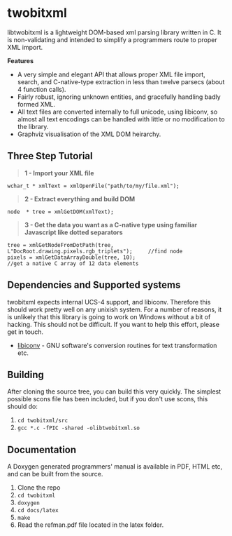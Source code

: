 twobitxml
=========
libtwobitxml is a lightweight DOM-based xml parsing library written in C. It is non-validating and intended to simplify a programmers route to proper XML import. 

**Features**

  - A very simple and elegant API that allows proper XML file import, search, and C-native-type extraction in less than twelve parsecs (about 4 function calls).
  - Fairly robust, ignoring unknown entities, and gracefully handling badly formed XML.
  - All text files are converted internally to full unicode, using libiconv, so almost all text encodings can be handled with little or no modification to the library.
  - Graphviz visualisation of the XML DOM heirarchy.

**Three Step Tutorial**
-
> **1 - Import your XML file**

    wchar_t * xmlText = xmlOpenFile("path/to/my/file.xml");
    
    
> **2 - Extract everything and build DOM**

    node  * tree = xmlGetDOM(xmlText);
    

> **3 - Get the data you want as a C-native type using familiar Javascript like dotted separators**
    
    tree = xmlGetNodeFromDotPath(tree, L"DocRoot.drawing.pixels.rgb_triplets");   	//find node
    pixels = xmlGetDataArrayDouble(tree, 10);										//get a native C array of 12 data elements
  

Dependencies and Supported systems
-----------

twobitxml expects internal UCS-4 support, and libiconv. Therefore this should work pretty well on any unixish system. For a number of reasons, it is unlikely that this library is going to work on Windows without a bit of hacking. This should not be difficult. If you want to help this effort, please get in touch.

* [libiconv] - GNU software's conversion routines for text transformation etc.

Building
--------------

After cloning the source tree, you can build this very quickly.  The simplest possible scons file has been included, but if you don't use scons, this should do:
1. `cd twobitxml/src`
2. `gcc *.c -fPIC -shared -olibtwobitxml.so`

Documentation
--------------

A Doxygen generated programmers' manual is available in PDF, HTML etc, and can be built from the source.

1. Clone the repo
2. `cd twobitxml`
3. `doxygen` 
4. `cd docs/latex`
5. `make`
6. Read the refman.pdf file located in the latex folder.



[libiconv]: www.gnu.org/s/libiconv/
  
    
